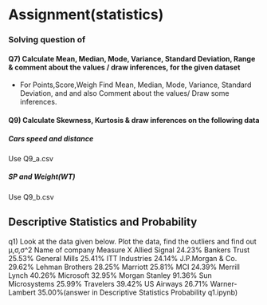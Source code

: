 # Assignment(statistics)
### Solving question of
#### Q7) Calculate Mean, Median, Mode, Variance, Standard Deviation, Range &     comment about the values / draw inferences, for the given dataset
-	For Points,Score,Weigh
Find Mean, Median, Mode, Variance, Standard Deviation, and  and also Comment about the values/ Draw some inferences.
#### Q9) Calculate Skewness, Kurtosis & draw inferences on the following data
##### Cars speed and distance 
Use Q9_a.csv
##### SP and Weight(WT)
Use Q9_b.csv

## Descriptive Statistics and Probability
 q1) Look at the data given below. Plot the data, find the outliers and find out  μ,σ,σ^2 Name of company Measure X Allied Signal 24.23% Bankers Trust 25.53% General Mills 25.41% ITT Industries 24.14% J.P.Morgan & Co. 29.62% Lehman Brothers 28.25% Marriott 25.81% MCI 24.39% Merrill Lynch 40.26% Microsoft 32.95% Morgan Stanley 91.36% Sun Microsystems 25.99% Travelers 39.42% US Airways 26.71% Warner-Lambert 35.00%(answer in Descriptive Statistics Probability q1.ipynb)
